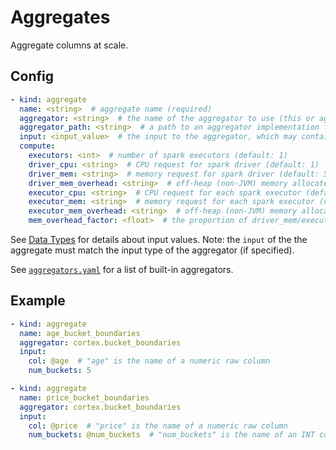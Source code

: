 # Aggregates

Aggregate columns at scale.

## Config

```yaml
- kind: aggregate
  name: <string>  # aggregate name (required)
  aggregator: <string>  # the name of the aggregator to use (this or aggregator_path must be specified)
  aggregator_path: <string>  # a path to an aggregator implementation file (this or aggregator must be specified)
  input: <input_value>  # the input to the aggregator, which may contain references to columns and constants (e.g. @column1) (required)
  compute:
    executors: <int>  # number of spark executors (default: 1)
    driver_cpu: <string>  # CPU request for spark driver (default: 1)
    driver_mem: <string>  # memory request for spark driver (default: 500Mi)
    driver_mem_overhead: <string>  # off-heap (non-JVM) memory allocated to the driver (overrides mem_overhead_factor) (default: min[driver_mem * 0.4, 384Mi])
    executor_cpu: <string>  # CPU request for each spark executor (default: 1)
    executor_mem: <string>  # memory request for each spark executor (default: 500Mi)
    executor_mem_overhead: <string>  # off-heap (non-JVM) memory allocated to each executor (overrides mem_overhead_factor) (default: min[executor_mem * 0.4, 384Mi])
    mem_overhead_factor: <float>  # the proportion of driver_mem/executor_mem which will be additionally allocated for off-heap (non-JVM) memory (default: 0.4)
```

See [Data Types](data-types.md) for details about input values. Note: the `input` of the the aggregate must match the input type of the aggregator (if specified).

See <!-- CORTEX_VERSION_MINOR -->[`aggregators.yaml`](https://github.com/cortexlabs/cortex/blob/0.4/pkg/aggregators/aggregators.yaml) for a list of built-in aggregators.

## Example

```yaml
- kind: aggregate
  name: age_bucket_boundaries
  aggregator: cortex.bucket_boundaries
  input:
    col: @age  # "age" is the name of a numeric raw column
    num_buckets: 5

- kind: aggregate
  name: price_bucket_boundaries
  aggregator: cortex.bucket_boundaries
  input:
    col: @price  # "price" is the name of a numeric raw column
    num_buckets: @num_buckets  # "num_buckets" is the name of an INT constant
```
